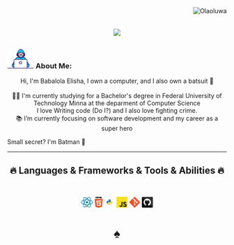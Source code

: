 <img align="right" src="https://visitor-badge.laobi.icu/badge?page_id=Olaoluwa2170.visitor-badge" alt="Olaoluwa">    

<h1 align="center">
  <a href="https://git.io/typing-svg">
    <img src="https://readme-typing-svg.herokuapp.com/?lines=This+is+Babalola+Elisha;Nice+to+meet+you+%F0%9F%91%8B&center=true&size=30">
  </a>
</h1>
   
###  <img src="/images/Developer.gif" alt="developer gif"  height="45px">  About Me:
<p align="center">
  Hi, I'm Babalola Elisha, I own a computer, and I also own a batsuit 🦇
  <br>
  <br>
  👨‍🎓 I'm currently studying for a Bachelor's degree in Federal University of Technology Minna at the deparment of Computer Science
  <br>
   I love Writing code (Do I?) and I also love fighting crime.
  <br>
  📚 I’m currently focusing on software development and my career as a super hero

  Small secret? I'm Batman 🦇
  <br>
  
<hr>
<h2 align="center">🔥 Languages & Frameworks & Tools & Abilities 🔥</h2><br>
<p align="center">

<div align="center">
  <img title="nest" height="25" src="images/react.png">
  <img title="HTML5" height="25" src="images/html5.svg">
  <img title="Visual Studio Code" height="25" src="images/python.svg">
  <img title="Javascript" height="25" src="images/javascript.svg">
  <img title="Git" height="25" src="images/git-original.svg">
  <img title="GitHub" height="25" src="images/github.svg">
  <h1>♠</h1>
</div>






  
</h1>
